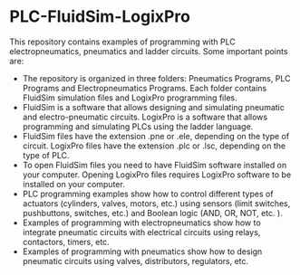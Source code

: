 # PLC-FluidSim-LogixPro

This repository contains examples of programming with PLC electropneumatics, pneumatics and ladder circuits. Some important points are:

- The repository is organized in three folders: Pneumatics Programs, PLC Programs and Electropneumatics Programs. Each folder contains FluidSim simulation files and LogixPro programming files.
- FluidSim is a software that allows designing and simulating pneumatic and electro-pneumatic circuits. LogixPro is a software that allows programming and simulating PLCs using the ladder language.
- FluidSim files have the extension .pne or .ele, depending on the type of circuit. LogixPro files have the extension .plc or .lsc, depending on the type of PLC.
- To open FluidSim files you need to have FluidSim software installed on your computer. Opening LogixPro files requires LogixPro software to be installed on your computer.
- PLC programming examples show how to control different types of actuators (cylinders, valves, motors, etc.) using sensors (limit switches, pushbuttons, switches, etc.) and Boolean logic (AND, OR, NOT, etc. ).
- Examples of programming with electropneumatics show how to integrate pneumatic circuits with electrical circuits using relays, contactors, timers, etc.
- Examples of programming with pneumatics show how to design pneumatic circuits using valves, distributors, regulators, etc.
